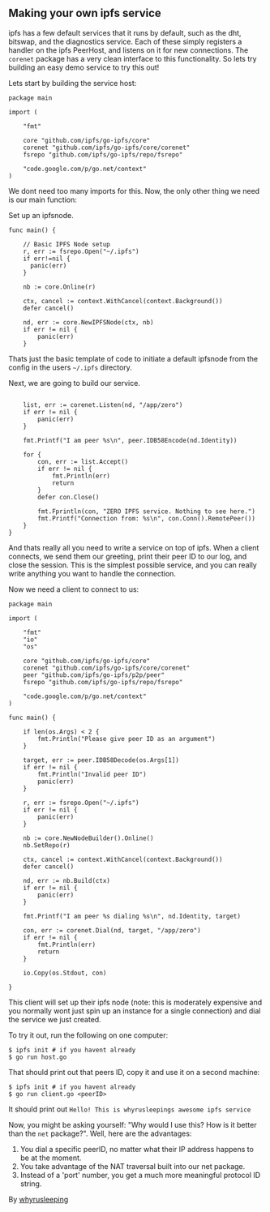 ## Making your own ipfs service
ipfs has a few default services that it runs by default, such as the dht,
bitswap, and the diagnostics service. Each of these simply registers a
handler on the ipfs PeerHost, and listens on it for new connections.  The
`corenet` package has a very clean interface to this functionality. So lets
try building an easy demo service to try this out!

Lets start by building the service host:
```
package main

import (

	"fmt"

	core "github.com/ipfs/go-ipfs/core"
	corenet "github.com/ipfs/go-ipfs/core/corenet"
	fsrepo "github.com/ipfs/go-ipfs/repo/fsrepo"

	"code.google.com/p/go.net/context"
)
```

We dont need too many imports for this.
Now, the only other thing we need is our main function:

Set up an ipfsnode.

```
func main() {

	// Basic IPFS Node setup
	r, err := fsrepo.Open("~/.ipfs")
	if err!=nil {
	  panic(err)
	}

	nb := core.Online(r)

	ctx, cancel := context.WithCancel(context.Background())
	defer cancel()

	nd, err := core.NewIPFSNode(ctx, nb)
	if err != nil {
		panic(err)
	}
```

Thats just the basic template of code to initiate a default ipfsnode from
the config in the users `~/.ipfs` directory.

Next, we are going to build our service.

```

	list, err := corenet.Listen(nd, "/app/zero")
	if err != nil {
		panic(err)
	}

	fmt.Printf("I am peer %s\n", peer.IDB58Encode(nd.Identity))

	for {
		con, err := list.Accept()
		if err != nil {
			fmt.Println(err)
			return
		}
		defer con.Close()

		fmt.Fprintln(con, "ZERO IPFS service. Nothing to see here.")
		fmt.Printf("Connection from: %s\n", con.Conn().RemotePeer())
	}
}
```

And thats really all you need to write a service on top of ipfs. When a client
connects, we send them our greeting, print their peer ID to our log, and close
the session. This is the simplest possible service, and you can really write
anything you want to handle the connection.

Now we need a client to connect to us:

```
package main

import (

	"fmt"
	"io"
	"os"

	core "github.com/ipfs/go-ipfs/core"
	corenet "github.com/ipfs/go-ipfs/core/corenet"
	peer "github.com/ipfs/go-ipfs/p2p/peer"
	fsrepo "github.com/ipfs/go-ipfs/repo/fsrepo"

	"code.google.com/p/go.net/context"
)

func main() {

	if len(os.Args) < 2 {
		fmt.Println("Please give peer ID as an argument")
	}

	target, err := peer.IDB58Decode(os.Args[1])
	if err != nil {
		fmt.Println("Invalid peer ID")
		panic(err)
	}

	r, err := fsrepo.Open("~/.ipfs")
	if err != nil {
		panic(err)
	}

	nb := core.NewNodeBuilder().Online()
	nb.SetRepo(r)

	ctx, cancel := context.WithCancel(context.Background())
	defer cancel()

	nd, err := nb.Build(ctx)
	if err != nil {
		panic(err)
	}

	fmt.Printf("I am peer %s dialing %s\n", nd.Identity, target)

	con, err := corenet.Dial(nd, target, "/app/zero")
	if err != nil {
		fmt.Println(err)
		return
	}

	io.Copy(os.Stdout, con)

}
```

This client will set up their ipfs node (note: this is moderately expensive and
you normally wont just spin up an instance for a single connection) and dial the
service we just created.

To try it out, run the following on one computer:
```
$ ipfs init # if you havent already
$ go run host.go
```

That should print out that peers ID, copy it and use it on a second machine:
```
$ ipfs init # if you havent already
$ go run client.go <peerID>
```

It should print out `Hello! This is whyrusleepings awesome ipfs service`

Now, you might be asking yourself: "Why would I use this? How is it better than
the `net` package?". Well, here are the advantages:

1. You dial a specific peerID, no matter what their IP address happens to be at the moment.
2. You take advantage of the NAT traversal built into our net package.
3. Instead of a 'port' number, you get a much more meaningful protocol ID string.

By [whyrusleeping](http://github.com/whyrusleeping)
